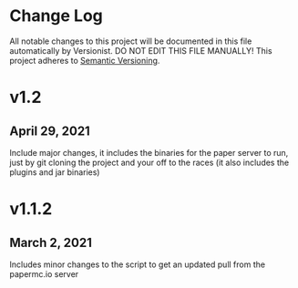 # Change Log

All notable changes to this project will be documented in this file
automatically by Versionist. DO NOT EDIT THIS FILE MANUALLY!
This project adheres to [Semantic Versioning](http://semver.org/).

# v1.2
## April 29, 2021
Include major changes, it includes the binaries for the paper server to run, just by git cloning the project and your off to the races (it also includes the plugins and jar binaries)
# v1.1.2
## March 2, 2021
Includes minor changes to the script to get an updated pull from the papermc.io server
